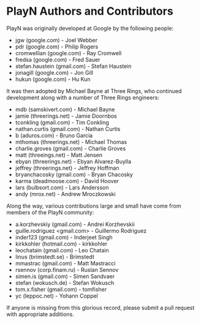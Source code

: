 # PlayN Authors and Contributors

PlayN was originally developed at Google by the following people:

* jgw (google.com) - Joel Webber
* pdr (google.com) - Philip Rogers
* cromwellian (google.com) - Ray Cromwell
* fredsa (google.com) - Fred Sauer
* stefan.haustein (gmail.com) - Stefan Haustein
* jonagill (google.com) - Jon Gill
* hukun (google.com) - Hu Kun

It was then adopted by Michael Bayne at Three Rings, who continued development
along with a number of Three Rings engineers:

* mdb (samskivert.com) - Michael Bayne
* jamie (threerings.net) - Jamie Doornbos
* tconkling (gmail.com) - Tim Conkling
* nathan.curtis (gmail.com) - Nathan Curtis
* b (aduros.com) - Bruno Garcia
* mthomas (threerings.net) - Michael Thomas
* charlie.groves (gmail.com) - Charlie Groves
* matt (threeings.net) - Matt Jensen
* ebyan (threerings.net) - Ebyan Alvarez-Buylla
* jeffrey (threerings.net) - Jeffrey Hoffman
* bryanchacosky (gmail.com) - Bryan Chacosky
* karma (deadmoose.com) - David Hoover
* lars (bulbsort.com) - Lars Andersson
* andy (mrox.net) - Andrew Mroczkowski

Along the way, various contributions large and small have come from members
of the PlayN community:

* a.korzhevskiy (gmail.com) - Andrei Korzhevskii
* guille.rodriguez <gmail.com> - Guillermo Rodriguez
* inder123 (gmail.com) - Inderjeet Singh
* kirkkohler (hotmail.com) - kirkkohler
* leochatain (gmail.com) - Leo Chatain
* linus (brimstedt.se) - Brimstedt
* mmastrac (gmail.com) - Matt Mastracci
* rsennov (corp.finam.ru) - Ruslan Sennov
* simen.is (gmail.com) - Simen Sandvaer
* stefan (wokusch.de) - Stefan Wokusch
* tom.x.fisher (gmail.com) - tomfisher
* yc (leppoc.net) - Yohann Coppel

If anyone is missing from this glorious record, please submit a pull request
with appropriate additions.

